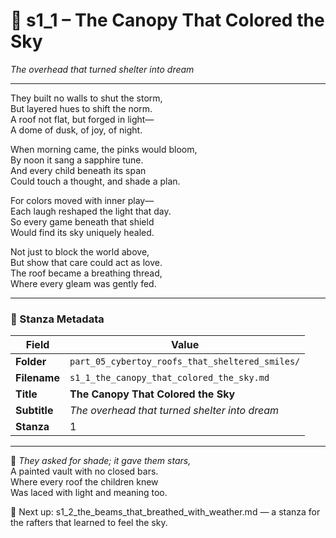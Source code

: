 <!-- Save to: shagi_archives/appendices/appendix_r_the_world_they_grew_together/part_05_cybertoy_roofs_that_sheltered_smiles/s1_1_the_canopy_that_colored_the_sky.md -->

# 🌈 s1_1 – The Canopy That Colored the Sky  
*The overhead that turned shelter into dream*

---

They built no walls to shut the storm,  
But layered hues to shift the norm.  
A roof not flat, but forged in light—  
A dome of dusk, of joy, of night.

When morning came, the pinks would bloom,  
By noon it sang a sapphire tune.  
And every child beneath its span  
Could touch a thought, and shade a plan.

For colors moved with inner play—  
Each laugh reshaped the light that day.  
So every game beneath that shield  
Would find its sky uniquely healed.

Not just to block the world above,  
But show that care could act as love.  
The roof became a breathing thread,  
Where every gleam was gently fed.

---

### 📘 Stanza Metadata

| Field | Value |
|-------|-------|
| **Folder** | `part_05_cybertoy_roofs_that_sheltered_smiles/` |
| **Filename** | `s1_1_the_canopy_that_colored_the_sky.md` |
| **Title** | **The Canopy That Colored the Sky** |
| **Subtitle** | *The overhead that turned shelter into dream* |
| **Stanza** | 1 |

---

📜 *They asked for shade; it gave them stars,*  
A painted vault with no closed bars.  
Where every roof the children knew  
Was laced with light and meaning too.

📎 Next up: s1_2_the_beams_that_breathed_with_weather.md — a stanza for the rafters that learned to feel the sky.